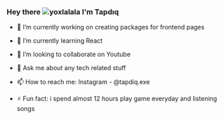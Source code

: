 ### Hey there ![yoxlalala](https://user-images.githubusercontent.com/90452939/153766202-154259bd-90dc-4cd1-943b-8c25c68ca48c.gif) I'm Tapdıq



- 🔭 I’m currently working on creating packages for frontend pages
- 🌱 I’m currently learning React
- 👯 I’m looking to collaborate on Youtube

- 💬 Ask me about any tech related stuff
- 📫 How to reach me: Instagram - @tapdiq.exe
- ⚡ Fun fact: i spend almost 12 hours play game everyday and listening songs

